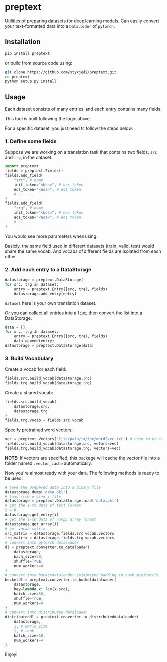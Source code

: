 # preptext

Utilities of preparing datasets for deep learning models.
Can easily convert your text-formatted data into a `DataLoader` of `pytorch`.

## Installation

```bash
pip install preptext
```

or build from source code using:

```bash
git clone https://github.com/styxjedi/preptext.git
cd preptext
python setup.py install
```

## Usage

Each dataset consists of many entries, and each entry contains many fields.

This tool is built following the logic above.

For a specific dataset, you just need to follow the steps below.

### 1. Define some fields

Suppose we are working on a translation task that contains two fields, `src` and `trg`, in the dataset.

```python
import preptext
fields = preptext.Fields()
fields.add_field(
    "src", # name
    init_token="<bos>", # bos token
    eos_token="<eos>", # eos token
    # ... ...
)
fields.add_field(
    "trg", # name
    init_token="<bos>", # bos token
    eos_token="<eos>", # eos token
    # ... ...
)
```

You would see more parameters when using.

Basicly, the same field used in different datasets (train, valid, test) would share the same vocab. And vocabs of different fields are isolated from each other.

### 2. Add each entry to a DataStorage

```python
datastorage = preptext.DataStorage()
for src, trg in dataset:
    entry = preptext.Entry([src, trg], fields)
    datastorage.add_entry(entry)
```

`dataset` here is your own translation dataset.

Or you can collect all entries into a `list`, then convert the list into a DataStorage.

```python
data = []
for src, trg in dataset:
    entry = preptext.Entry([src, trg], fields)
    data.append(entry)
datastorage = preptext.DataStorage(data)
```

### 3. Build Vocabulary

Create a vocab for each field:

```python
fields.src.build_vocab(datastorage.src)
fields.trg.build_vocab(datastorage.trg)
```

Create a shared vocab:

```python
fields.src.build_vocab(
    datastorage.src,
    datastorage.trg
)
fields.trg.vocab = fields.src.vocab
```

Specify pretrained word vectors:

```python
vec = preptext.Vectors('file/path/to/the/word2vec.txt') # need to be txt format
fields.src.build_vocab(datastorage.src, vetors=vec)
fields.trg.build_vocab(datastorage.trg, vectors=vec)
```

**NOTE:** If vectors are specified, this package will cache the vector file into a folder named `.vector_cache` automatically.

Now you're almost ready with your data. The following methods is ready to be used.

```python
# save the prepared data into a binary file
datastorage.dump('data.pkl')
# load from a binary file
datastorage = preptext.DataStorage.load('data.pkl')
# get the i-th data of text format
i = 0
datastorage.get_entry(i)
# get the i-th data of numpy array format
datastorage.get_array(i)
# get vocab matrix
src_matrix = datastorage.fields.src.vocab.vectors
trg_matrix = datastorage.fields.trg.vocab.vectors
# convert into pytorch dataloader
dl = preptext.converter.to_dataloader(
    datastorage,
    bach_size=50,
    shuffle=True,
    num_workers=4
)
# convert into bucketdataloader (minimized padding in each minibatch)
bucketdl = preptext.converter.to_bucketdataloader(
    datastorage,
    key=lambda x: len(x.src),
    batch_size=50,
    shuffle=True,
    num_workers=4
)
# convert into distributed dataloader
distributeddl = preptext.converter.to_distributeddataloader(
    datastorage,
    1, # world_size
    1, # rank
    batch_size=50,
    num_workers=4
)
```

Enjoy!
